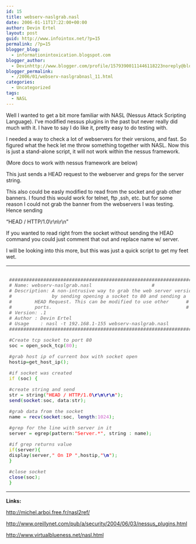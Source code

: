 ```yaml
---
id: 15
title: webserv-naslgrab.nasl
date: 2006-01-11T17:22:00+00:00
author: Devin Ertel
layout: post
guid: http://www.infointox.net/?p=15
permalink: /?p=15
blogger_blog:
  - informationintoxication.blogspot.com
blogger_author:
  - Devinhttp://www.blogger.com/profile/15793900111446118223noreply@blogger.com
blogger_permalink:
  - /2006/01/webserv-naslgrabnasl_11.html
categories:
  - Uncategorized
tags:
  - NASL
---
```

Well I wanted to get a bit more familiar with NASL (Nessus Attack Scripting Language). I&#8217;ve modified nessus plugins in the past but never really did much with it. I have to say I do like it, pretty easy to do testing with.

I needed a way to check a lot of webservers for their versions, and fast. So figured what the heck let me throw something together with NASL. Now this is just a stand-alone script, it will not work within the nessus framework.
  
(More docs to work with nessus framework are below)

This just sends a HEAD request to the webserver and greps for the server string.

This also could be easly modified to read from the socket and grab other banners. I found this would work for telnet, ftp ,ssh, etc. but for some reason I could not grab the banner from the webservers I was testing. Hence sending
  
&#8220;HEAD / HTTP/1.0\r\n\r\n&#8221;

If you wanted to read right from the socket without sending the HEAD command you could just comment that out and replace name w/ server.

I will be looking into this more, but this was just a quick script to get my feet wet.

<div class="wp_syntax">
  <table>
    <tr>
      <td class="code">
        <pre class="perl" style="font-family:monospace;">&nbsp;
<span style="color: #666666; font-style: italic;">#####################################################################</span>
<span style="color: #666666; font-style: italic;"># Name: webserv-naslgrab.nasl					    #</span>
<span style="color: #666666; font-style: italic;"># Description: A non-intrusive way to grab the web server version   #</span>
<span style="color: #666666; font-style: italic;">#              by sending opening a socket to 80 and sending a      #</span>
<span style="color: #666666; font-style: italic;">#	       HEAD Request. This can be modified to use other      #</span>
<span style="color: #666666; font-style: italic;">#	       ports.                                               #</span>
<span style="color: #666666; font-style: italic;"># Version: .1                                                       #</span>
<span style="color: #666666; font-style: italic;"># Author : Devin Ertel                                              #</span>
<span style="color: #666666; font-style: italic;"># Usage	 : nasl -t 192.168.1-155 webserv-naslgrab.nasl              #</span>
<span style="color: #666666; font-style: italic;">#####################################################################</span>
&nbsp;
<span style="color: #666666; font-style: italic;">#Create tcp socket to port 80</span>
soc <span style="color: #339933;">=</span> open_sock_tcp<span style="color: #009900;">&#40;</span><span style="color: #cc66cc;">80</span><span style="color: #009900;">&#41;</span><span style="color: #339933;">;</span>
&nbsp;
<span style="color: #666666; font-style: italic;">#grab host ip of current box with socket open</span>
hostip<span style="color: #339933;">=</span>get_host_ip<span style="color: #009900;">&#40;</span><span style="color: #009900;">&#41;</span><span style="color: #339933;">;</span>
&nbsp;
<span style="color: #666666; font-style: italic;">#if socket was created</span>
<span style="color: #b1b100;">if</span> <span style="color: #009900;">&#40;</span>soc<span style="color: #009900;">&#41;</span> <span style="color: #009900;">&#123;</span>
&nbsp;
<span style="color: #666666; font-style: italic;">#create string and send</span>
str <span style="color: #339933;">=</span> string<span style="color: #009900;">&#40;</span><span style="color: #ff0000;">"HEAD / HTTP/1.0<span style="color: #000099; font-weight: bold;">\r</span><span style="color: #000099; font-weight: bold;">\n</span><span style="color: #000099; font-weight: bold;">\r</span><span style="color: #000099; font-weight: bold;">\n</span>"</span><span style="color: #009900;">&#41;</span><span style="color: #339933;">;</span>
<span style="color: #000066;">send</span><span style="color: #009900;">&#40;</span><span style="color: #000066;">socket</span><span style="color: #339933;">:</span>soc<span style="color: #339933;">,</span> data<span style="color: #339933;">:</span>str<span style="color: #009900;">&#41;</span><span style="color: #339933;">;</span>
&nbsp;
<span style="color: #666666; font-style: italic;">#grab data from the socket</span>
name <span style="color: #339933;">=</span> <span style="color: #000066;">recv</span><span style="color: #009900;">&#40;</span><span style="color: #000066;">socket</span><span style="color: #339933;">:</span>soc<span style="color: #339933;">,</span> <span style="color: #000066;">length</span><span style="color: #339933;">:</span><span style="color: #cc66cc;">1024</span><span style="color: #009900;">&#41;</span><span style="color: #339933;">;</span>
&nbsp;
<span style="color: #666666; font-style: italic;">#grep for the line with server in it</span>
server <span style="color: #339933;">=</span> egrep<span style="color: #009900;">&#40;</span>pattern<span style="color: #339933;">:</span><span style="color: #ff0000;">"Server.*"</span><span style="color: #339933;">,</span> string <span style="color: #339933;">:</span> name<span style="color: #009900;">&#41;</span><span style="color: #339933;">;</span>
&nbsp;
<span style="color: #666666; font-style: italic;">#if grep returns value</span>
<span style="color: #b1b100;">if</span><span style="color: #009900;">&#40;</span>server<span style="color: #009900;">&#41;</span><span style="color: #009900;">&#123;</span>
display<span style="color: #009900;">&#40;</span>server<span style="color: #339933;">,</span><span style="color: #ff0000;">" On IP "</span><span style="color: #339933;">,</span>hostip<span style="color: #339933;">,</span><span style="color: #ff0000;">"<span style="color: #000099; font-weight: bold;">\n</span>"</span><span style="color: #009900;">&#41;</span><span style="color: #339933;">;</span>
<span style="color: #009900;">&#125;</span>
&nbsp;
<span style="color: #666666; font-style: italic;">#close socket</span>
<span style="color: #000066;">close</span><span style="color: #009900;">&#40;</span>soc<span style="color: #009900;">&#41;</span><span style="color: #339933;">;</span>
<span style="color: #009900;">&#125;</span></pre>
      </td>
    </tr>
  </table>
</div>

**Links:**
  
<http://michel.arboi.free.fr/nasl2ref/>
  
<http://www.oreillynet.com/pub/a/security/2004/06/03/nessus_plugins.html>
  
<http://www.virtualblueness.net/nasl.html>